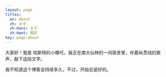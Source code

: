 ```yaml
---
layout: page
titles:
  en: About
  zh: 关于
  zh-Hans: 关于
  zh-Hant: 關於
key: page-about
---
```


大家好！我是 哈斯特的小哪吒，我正在南大仙林的一间宿舍里，伴着纵贯线的歌声，敲下这段文字。  

我不知道这个博客会持续多久，不过，开始总是好的。
